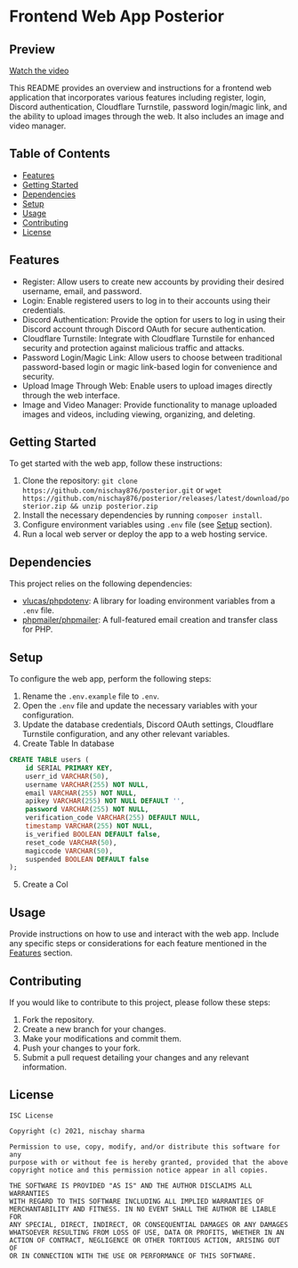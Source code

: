 # Frontend Web App Posterior

## Preview
[Watch the video](https://streamable.com/njy1to)

This README provides an overview and instructions for a frontend web application that incorporates various features including register, login, Discord authentication, Cloudflare Turnstile, password login/magic link, and the ability to upload images through the web. It also includes an image and video manager.

## Table of Contents

- [Features](#features)
- [Getting Started](#getting-started)
- [Dependencies](#dependencies)
- [Setup](#setup)
- [Usage](#usage)
- [Contributing](#contributing)
- [License](#license)

## Features

- Register: Allow users to create new accounts by providing their desired username, email, and password.
- Login: Enable registered users to log in to their accounts using their credentials.
- Discord Authentication: Provide the option for users to log in using their Discord account through Discord OAuth for secure authentication.
- Cloudflare Turnstile: Integrate with Cloudflare Turnstile for enhanced security and protection against malicious traffic and attacks.
- Password Login/Magic Link: Allow users to choose between traditional password-based login or magic link-based login for convenience and security.
- Upload Image Through Web: Enable users to upload images directly through the web interface.
- Image and Video Manager: Provide functionality to manage uploaded images and videos, including viewing, organizing, and deleting.

## Getting Started

To get started with the web app, follow these instructions:

1. Clone the repository: `git clone https://github.com/nischay876/posterior.git` or `wget https://github.com/nischay876/posterior/releases/latest/download/posterior.zip && unzip posterior.zip`
2. Install the necessary dependencies by running `composer install`.
3. Configure environment variables using `.env` file (see [Setup](#setup) section).
4. Run a local web server or deploy the app to a web hosting service.

## Dependencies

This project relies on the following dependencies:

- [vlucas/phpdotenv](https://github.com/vlucas/phpdotenv): A library for loading environment variables from a `.env` file.
- [phpmailer/phpmailer](https://github.com/PHPMailer/PHPMailer): A full-featured email creation and transfer class for PHP.

## Setup

To configure the web app, perform the following steps:

1. Rename the `.env.example` file to `.env`.
2. Open the `.env` file and update the necessary variables with your configuration.
3. Update the database credentials, Discord OAuth settings, Cloudflare Turnstile configuration, and any other relevant variables.
4. Create Table In database
```sql
CREATE TABLE users (
    id SERIAL PRIMARY KEY,
    userr_id VARCHAR(50),
    username VARCHAR(255) NOT NULL,
    email VARCHAR(255) NOT NULL,
    apikey VARCHAR(255) NOT NULL DEFAULT '',
    password VARCHAR(255) NOT NULL,
    verification_code VARCHAR(255) DEFAULT NULL,
    timestamp VARCHAR(255) NOT NULL,
    is_verified BOOLEAN DEFAULT false,
    reset_code VARCHAR(50),
    magiccode VARCHAR(50),
    suspended BOOLEAN DEFAULT false
);
```
5. Create a Col


## Usage

Provide instructions on how to use and interact with the web app. Include any specific steps or considerations for each feature mentioned in the [Features](#features) section.

## Contributing

If you would like to contribute to this project, please follow these steps:

1. Fork the repository.
2. Create a new branch for your changes.
3. Make your modifications and commit them.
4. Push your changes to your fork.
5. Submit a pull request detailing your changes and any relevant information.

## License

```
ISC License

Copyright (c) 2021, nischay sharma

Permission to use, copy, modify, and/or distribute this software for any
purpose with or without fee is hereby granted, provided that the above
copyright notice and this permission notice appear in all copies.

THE SOFTWARE IS PROVIDED "AS IS" AND THE AUTHOR DISCLAIMS ALL WARRANTIES
WITH REGARD TO THIS SOFTWARE INCLUDING ALL IMPLIED WARRANTIES OF
MERCHANTABILITY AND FITNESS. IN NO EVENT SHALL THE AUTHOR BE LIABLE FOR
ANY SPECIAL, DIRECT, INDIRECT, OR CONSEQUENTIAL DAMAGES OR ANY DAMAGES
WHATSOEVER RESULTING FROM LOSS OF USE, DATA OR PROFITS, WHETHER IN AN
ACTION OF CONTRACT, NEGLIGENCE OR OTHER TORTIOUS ACTION, ARISING OUT OF
OR IN CONNECTION WITH THE USE OR PERFORMANCE OF THIS SOFTWARE.
```

